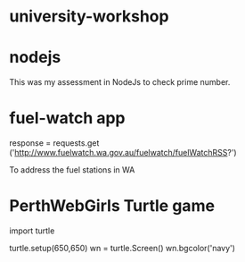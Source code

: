 # university-workshop
# nodejs

This was my assessment in NodeJs to check prime number.
# fuel-watch app

response = requests.get ('http://www.fuelwatch.wa.gov.au/fuelwatch/fuelWatchRSS?')

To address the fuel stations in WA

# PerthWebGirls Turtle game
import turtle

   turtle.setup(650,650)
   wn = turtle.Screen()
   wn.bgcolor('navy')
